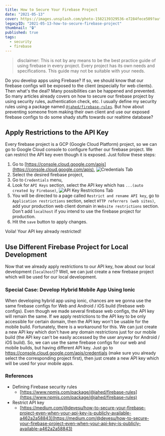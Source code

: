 ```yaml
---
title: How to Secure Your Firebase Project
date: "2021-05-13"
cover: https://images.unsplash.com/photo-1582139329536-e7284fece509?auto=format&q=80
legacyID: "2021-05-13-how-to-secure-firebase-project"
thumbnail: "🔒"
published: true
tags:
  - security
  - firebase
---
```


> disclaimer: This is not by any means to be the best practice guide of using firebase in every project. Every project has its own needs and specifications. This guide may not be suitable with your needs.

Do you develop apps using Firebase? If so, we should know that our firebase configs will be exposed to the client (especially for web clients). Then what's the deal? Many possibilities can be happened and prevented. So many articles already covers on how to secure our firebase project by using security rules, authentication check, etc. I usually define my security rules using a package named [`@jahed/firebase-rules`](https://www.npmjs.com/package/@jahed/firebase-rules). But how about preventing someone from making their own client and use our exposed firebase configs to do some shady stuffs towards our realtime database?

## Apply Restrictions to the API Key

Every firebase project is a GCP (Google Cloud Platform) project, so we can go to Google Cloud console to configure further our firebase project. We can restrict the API key even though it is exposed. Just follow these steps:

1. Go to [https://console.cloud.google.com/apis](https://console.cloud.google.com/apis),
   ![Credentials Tab](/images/2021-05-13-how-to-secure-firebase-project/GCP-01.png)
2. Select the desired firebase project,
3. Go to `Credentials` menu,
4. Look for `API Keys` section, select the API key which has `...(auto created by Firebase)`,
   ![API Key Restrictions Tab](/images/2021-05-13-how-to-secure-firebase-project/GCP-02.png)
5. You will be directed to a page called `Restrict and rename API key`, go to `Application restrictions` section, select `HTTP referrers (web sites)`, add your production web client domain in `Website restrictions` section. Don't add `localhost` if you intend to use the firebase project for production.
6. Hit the `save` button to apply changes.

Voila! Your API key already restricted!

## Use Different Firebase Project for Local Development

Now that we already apply restrictions to our API key, how about our local development (`localhost`)? Well, we can just create a new firebase project which will be used for our local development.

### Special Case: Develop Hybrid Mobile App Using Ionic

When developing hybrid app using ionic, chances are we gonna use the same firebase configs for Web and Android / iOS build (firebase web configs). Even though we made several firebase web configs, the API key will remain the same. If we apply restrictions to the API key to be only accessible for certain domain, then the API key won't be usable for the mobile build. Fortunately, there is a workaround for this. We can just create a new API key which don't have any domain restrictions just for our mobile build (the API key can't be easily accessed by the user anyway for Android / iOS build). So, we can use the same firebase configs for our web and mobile builds, but having different API key. Just go to https://console.cloud.google.com/apis/credentials (make sure you already select the corresponding project first), then just create a new API key which will be used for your mobile apps.

### References

- Defining Firebase security rules
  - [https://www.npmjs.com/package/@jahed/firebase-rules](https://www.npmjs.com/package/@jahed/firebase-rules)
- Restrict API key
  - [https://medium.com/@devesu/how-to-secure-your-firebase-project-even-when-your-api-key-is-publicly-available-a462a2a58843](https://medium.com/@devesu/how-to-secure-your-firebase-project-even-when-your-api-key-is-publicly-available-a462a2a58843)
